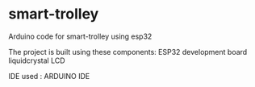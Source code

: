 # smart-trolley
Arduino code for smart-trolley using esp32

The project is built using these components:
ESP32 development board
liquidcrystal LCD

IDE used : ARDUINO IDE 

